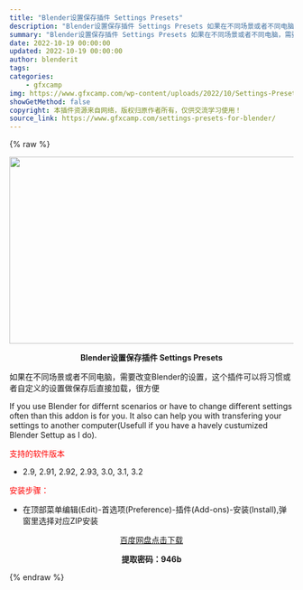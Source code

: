 ```yaml
---
title: "Blender设置保存插件 Settings Presets"
description: "Blender设置保存插件 Settings Presets 如果在不同场景或者不同电脑，需要改变Blender的设置，这个插件可以将习惯或者自定义的设置做保存后直接加载，很方便 If you use..."
summary: "Blender设置保存插件 Settings Presets 如果在不同场景或者不同电脑，需要改变Blender的设置，这个插件可以将习惯或者自定义的设置做保存后直接加载，很方便 If you use..."
date: 2022-10-19 00:00:00
updated: 2022-10-19 00:00:00
author: blenderit
tags: 
categories:
    - gfxcamp
img: https://www.gfxcamp.com/wp-content/uploads/2022/10/Settings-Presets.jpg
showGetMethod: false
copyright: 本插件资源来自网络，版权归原作者所有，仅供交流学习使用！
source_link: https://www.gfxcamp.com/settings-presets-for-blender/
---
```


{% raw %}
<div><p><img decoding="async" class="aligncenter size-full wp-image-107619" src="https://www.gfxcamp.com/wp-content/uploads/2022/10/Settings-Presets.jpg" data-src="https://www.gfxcamp.com/wp-content/uploads/2022/10/Settings-Presets.jpg" alt="" width="590" height="331" data-srcset="https://www.gfxcamp.com/wp-content/uploads/2022/10/Settings-Presets.jpg 590w, https://www.gfxcamp.com/wp-content/uploads/2022/10/Settings-Presets-150x84.jpg 150w" data-sizes="(max-width: 590px) 100vw, 590px"></p><p style="text-align: center;"><strong>Blender设置保存插件 Settings Presets</strong></p><p>如果在不同场景或者不同电脑，需要改变Blender的设置，这个插件可以将习惯或者自定义的设置做保存后直接加载，很方便</p><p>If you use Blender for differnt scenarios or have to change different settings often than this addon is for you. It also can help you with transfering your settings to another computer(Usefull if you have a havely custumized Blender Settup as I do).</p><p><span style="color: #ff0000;">支持的软件版本</span></p><ul>
<li>2.9, 2.91, 2.92, 2.93, 3.0, 3.1, 3.2</li>
</ul><p><span style="color: #ff0000;">安装步骤：</span></p><ul>
<li>在顶部菜单编辑(Edit)-首选项(Preference)-插件(Add-ons)-安装(Install),弹窗里选择对应ZIP安装</li>
</ul><p style="text-align: center;"><a class="maxbutton-3 maxbutton maxbutton-baidu" target="_blank" rel="noopener" href="https://pan.baidu.com/s/1ES-u_BV5nsY0v2U-0iwnxg?pwd=946b"><span class="mb-text">百度网盘点击下载</span></a></p><p style="text-align: center;"><strong>提取密码：946b</strong></p></div>
<div style="display: none">gfxcamp</div>
{% endraw %}
